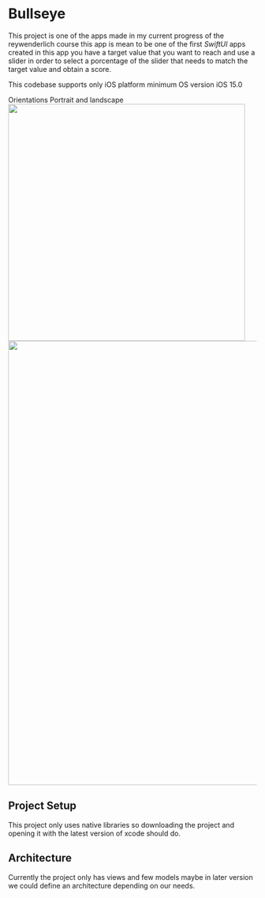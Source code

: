 # Bullseye
This project is one of the apps made in my current progress of the reywenderlich course this app is mean to be one of the first *SwiftUI* apps created in this app you have a target value that you want to reach and use a slider in order to select a porcentage of the slider that needs to match the target value and obtain a score.

This codebase supports only iOS platform minimum OS version iOS 15.0

Orientations Portrait and landscape
<img src="../Screenshots/portrait-main-screen.png" width="480">
<img src="../Screenshots/landscape-main-screen.png" width="900">


Project Setup
----

This project only uses native libraries so downloading the project and opening it with the latest version of xcode should do.

Architecture
------

Currently the project only has views and few models maybe in later version we could define an architecture depending on our needs.
